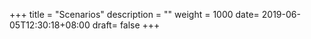 +++
title = "Scenarios"
description = ""
weight = 1000
date= 2019-06-05T12:30:18+08:00
draft= false
+++
